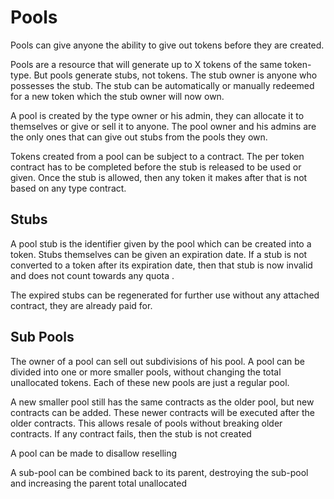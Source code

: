 # Pools

Pools can give anyone the ability to give out tokens before they are created.

Pools are a resource that will generate up to X tokens of the same token-type.
But pools generate stubs, not tokens.
The stub owner is anyone who possesses the stub.
The stub can be automatically or manually redeemed for a new token which the stub owner will now own.

A pool is created by the type owner or his admin, they can allocate it to themselves or give or sell it to anyone.
The pool owner and his admins are the only ones that can give out stubs from the pools they own.

Tokens created from a pool can be subject to a contract. The per token contract has to be completed before the stub
is released to be used or given.
Once the stub is allowed, then any token it makes after that is not based on any type contract.

## Stubs
A pool stub is the identifier given by the pool which can be created into a token.
Stubs themselves can be given an expiration date.
If a stub is not converted to a token after its expiration date, 
then that stub is now invalid and does not count towards any quota .

The expired stubs can be regenerated for further use without any attached contract, they are already paid for.



## Sub Pools

The owner of a pool can sell out subdivisions of his pool.
A pool can be divided into one or more smaller pools, without changing the total unallocated tokens.
Each of these new pools are just a regular pool.

A new smaller pool still has the same contracts as the older pool, but new contracts can be added. 
These newer contracts will be executed after the older contracts.
This allows resale of pools without breaking older contracts.
If any contract fails, then the stub is not created

A pool can be made to disallow reselling

A sub-pool can be combined back to its parent, destroying the sub-pool and increasing the parent total unallocated

